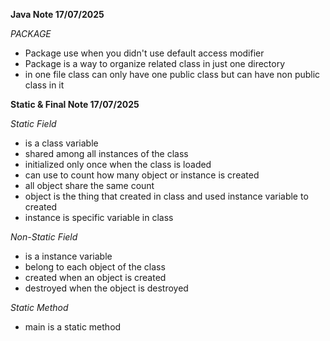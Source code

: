 **Java Note 17/07/2025**

*PACKAGE*
* Package use when you didn't use default access modifier 
* Package is a way to organize related class in just one directory
* in one file class can only have one public class but can have non public class in it 

**Static & Final Note 17/07/2025**

*Static Field*
* is a class variable
* shared among all instances of the class
* initialized only once when the class is loaded
* can use to count how many object or instance is created
* all object share the same count
* object is the thing that created in class and used instance variable to created
* instance is specific variable in class

*Non-Static Field*
* is a instance variable
* belong to each object of the class 
* created when an object is created
* destroyed when the object is destroyed

*Static Method*
* main is a static method